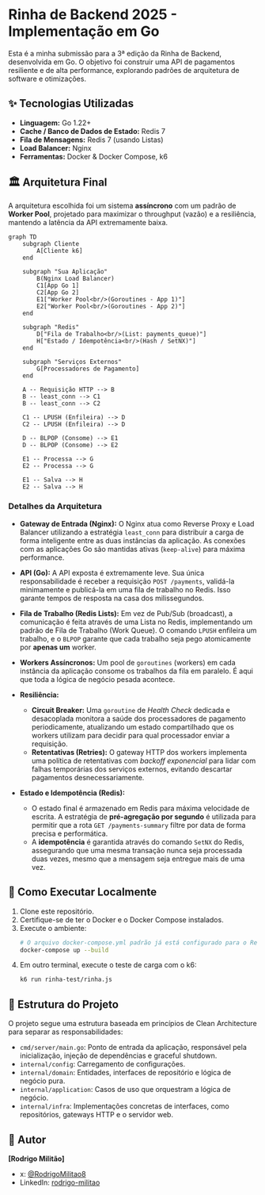 # Rinha de Backend 2025 - Implementação em Go

Esta é a minha submissão para a 3ª edição da Rinha de Backend, desenvolvida em Go. O objetivo foi construir uma API de pagamentos resiliente e de alta performance, explorando padrões de arquitetura de software e otimizações.

## ✨ Tecnologias Utilizadas

- **Linguagem:** Go 1.22+
- **Cache / Banco de Dados de Estado:** Redis 7
- **Fila de Mensagens:** Redis 7 (usando Listas)
- **Load Balancer:** Nginx
- **Ferramentas:** Docker & Docker Compose, k6

## 🏛️ Arquitetura Final

A arquitetura escolhida foi um sistema **assíncrono** com um padrão de **Worker Pool**, projetado para maximizar o throughput (vazão) e a resiliência, mantendo a latência da API extremamente baixa.

```mermaid
graph TD
    subgraph Cliente
        A[Cliente k6]
    end

    subgraph "Sua Aplicação"
        B(Nginx Load Balancer)
        C1[App Go 1]
        C2[App Go 2]
        E1["Worker Pool<br/>(Goroutines - App 1)"]
        E2["Worker Pool<br/>(Goroutines - App 2)"]
    end

    subgraph "Redis"
        D["Fila de Trabalho<br/>(List: payments_queue)"]
        H["Estado / Idempotência<br/>(Hash / SetNX)"]
    end

    subgraph "Serviços Externos"
        G[Processadores de Pagamento]
    end

    A -- Requisição HTTP --> B
    B -- least_conn --> C1
    B -- least_conn --> C2

    C1 -- LPUSH (Enfileira) --> D
    C2 -- LPUSH (Enfileira) --> D

    D -- BLPOP (Consome) --> E1
    D -- BLPOP (Consome) --> E2

    E1 -- Processa --> G
    E2 -- Processa --> G

    E1 -- Salva --> H
    E2 -- Salva --> H
```

### Detalhes da Arquitetura

* **Gateway de Entrada (Nginx):** O Nginx atua como Reverse Proxy e Load Balancer utilizando a estratégia `least_conn` para distribuir a carga de forma inteligente entre as duas instâncias da aplicação. As conexões com as aplicações Go são mantidas ativas (`keep-alive`) para máxima performance.

* **API (Go):** A API exposta é extremamente leve. Sua única responsabilidade é receber a requisição `POST /payments`, validá-la minimamente e publicá-la em uma fila de trabalho no Redis. Isso garante tempos de resposta na casa dos milissegundos.

* **Fila de Trabalho (Redis Lists):** Em vez de Pub/Sub (broadcast), a comunicação é feita através de uma Lista no Redis, implementando um padrão de Fila de Trabalho (Work Queue). O comando `LPUSH` enfileira um trabalho, e o `BLPOP` garante que cada trabalho seja pego atomicamente por **apenas um** worker.

* **Workers Assíncronos:** Um pool de `goroutines` (workers) em cada instância da aplicação consome os trabalhos da fila em paralelo. É aqui que toda a lógica de negócio pesada acontece.

* **Resiliência:**
    * **Circuit Breaker:** Uma `goroutine` de *Health Check* dedicada e desacoplada monitora a saúde dos processadores de pagamento periodicamente, atualizando um estado compartilhado que os workers utilizam para decidir para qual processador enviar a requisição.
    * **Retentativas (Retries):** O gateway HTTP dos workers implementa uma política de retentativas com *backoff exponencial* para lidar com falhas temporárias dos serviços externos, evitando descartar pagamentos desnecessariamente.

* **Estado e Idempotência (Redis):**
    * O estado final é armazenado em Redis para máxima velocidade de escrita. A estratégia de **pré-agregação por segundo** é utilizada para permitir que a rota `GET /payments-summary` filtre por data de forma precisa e performática.
    * A **idempotência** é garantida através do comando `SetNX` do Redis, assegurando que uma mesma transação nunca seja processada duas vezes, mesmo que a mensagem seja entregue mais de uma vez.


## 🚀 Como Executar Localmente

1.  Clone este repositório.
2.  Certifique-se de ter o Docker e o Docker Compose instalados.
3.  Execute o ambiente:
    ```sh
    # O arquivo docker-compose.yml padrão já está configurado para o Redis.
    docker-compose up --build
    ```
4.  Em outro terminal, execute o teste de carga com o k6:
    ```sh
    k6 run rinha-test/rinha.js

## 📂 Estrutura do Projeto

O projeto segue uma estrutura baseada em princípios de Clean Architecture para separar as responsabilidades:

-   `cmd/server/main.go`: Ponto de entrada da aplicação, responsável pela inicialização, injeção de dependências e graceful shutdown.
-   `internal/config`: Carregamento de configurações.
-   `internal/domain`: Entidades, interfaces de repositório e lógica de negócio pura.
-   `internal/application`: Casos de uso que orquestram a lógica de negócio.
-   `internal/infra`: Implementações concretas de interfaces, como repositórios, gateways HTTP e o servidor web.


## 👤 Autor

**[Rodrigo Militão]**
- x: [@RodrigoMilitao8](https://x.com/RodrigoMilitao8)
- LinkedIn: [rodrigo-militao](https://linkedin.com/in/rodrigo-militao)